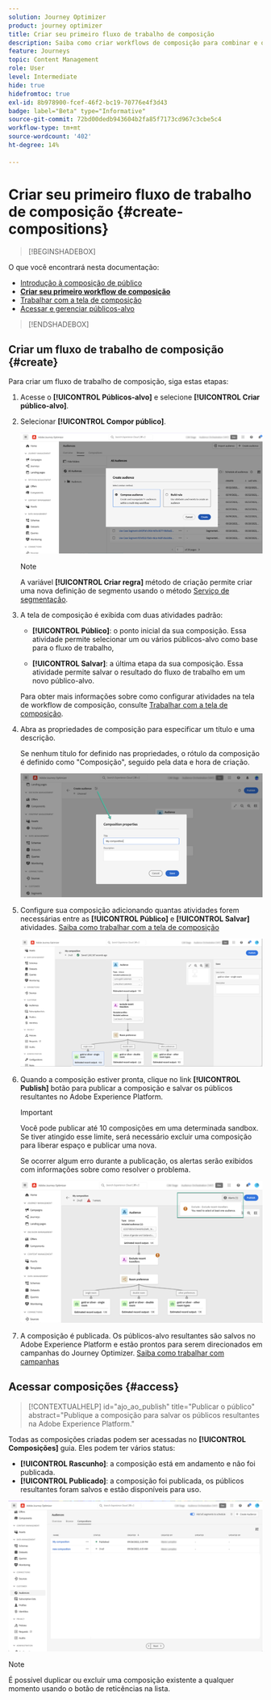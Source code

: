 ```yaml
---
solution: Journey Optimizer
product: journey optimizer
title: Criar seu primeiro fluxo de trabalho de composição
description: Saiba como criar workflows de composição para combinar e organizar públicos existentes.
feature: Journeys
topic: Content Management
role: User
level: Intermediate
hide: true
hidefromtoc: true
exl-id: 8b978900-fcef-46f2-bc19-70776e4f3d43
badge: label="Beta" type="Informative"
source-git-commit: 72bd00dedb943604b2fa85f7173cd967c3cbe5c4
workflow-type: tm+mt
source-wordcount: '402'
ht-degree: 14%

---
```


# Criar seu primeiro fluxo de trabalho de composição {#create-compositions}

>[!BEGINSHADEBOX]

O que você encontrará nesta documentação:

* [Introdução à composição de público](get-started-audience-orchestration.md)
* **[Criar seu primeiro workflow de composição](create-compositions.md)**
* [Trabalhar com a tela de composição](composition-canvas.md)
* [Acessar e gerenciar públicos-alvo](access-audiences.md)

>[!ENDSHADEBOX]

## Criar um fluxo de trabalho de composição {#create}

Para criar um fluxo de trabalho de composição, siga estas etapas:

1. Acesse o **[!UICONTROL Públicos-alvo]** e selecione **[!UICONTROL Criar público-alvo]**.

1. Selecionar **[!UICONTROL Compor público]**.

   ![](assets/audiences-create.png)

   >[!NOTE]
   >
   >A variável **[!UICONTROL Criar regra]** método de criação permite criar uma nova definição de segmento usando o método [Serviço de segmentação](https://experienceleague.adobe.com/docs/experience-platform/segmentation/ui/overview.html).

1. A tela de composição é exibida com duas atividades padrão:

   * **[!UICONTROL Público]**: o ponto inicial da sua composição. Essa atividade permite selecionar um ou vários públicos-alvo como base para o fluxo de trabalho,

   * **[!UICONTROL Salvar]**: a última etapa da sua composição. Essa atividade permite salvar o resultado do fluxo de trabalho em um novo público-alvo.

   Para obter mais informações sobre como configurar atividades na tela de workflow de composição, consulte [Trabalhar com a tela de composição](composition-canvas.md).

1. Abra as propriedades de composição para especificar um título e uma descrição.

   Se nenhum título for definido nas propriedades, o rótulo da composição é definido como &quot;Composição&quot;, seguido pela data e hora de criação.

   ![](assets/audiences-properties.png)

1. Configure sua composição adicionando quantas atividades forem necessárias entre as **[!UICONTROL Público]** e **[!UICONTROL Salvar]** atividades. [Saiba como trabalhar com a tela de composição](composition-canvas.md)

   ![](assets/audiences-publish.png)

1. Quando a composição estiver pronta, clique no link **[!UICONTROL Publish]** botão para publicar a composição e salvar os públicos resultantes no Adobe Experience Platform.

   >[!IMPORTANT]
   >
   >Você pode publicar até 10 composições em uma determinada sandbox. Se tiver atingido esse limite, será necessário excluir uma composição para liberar espaço e publicar uma nova.

   Se ocorrer algum erro durante a publicação, os alertas serão exibidos com informações sobre como resolver o problema.

   ![](assets/audiences-alerts.png)

1. A composição é publicada. Os públicos-alvo resultantes são salvos no Adobe Experience Platform e estão prontos para serem direcionados em campanhas do Journey Optimizer. [Saiba como trabalhar com campanhas](../campaigns/get-started-with-campaigns.md)

## Acessar composições {#access}

>[!CONTEXTUALHELP]
>id="ajo_ao_publish"
>title="Publicar o público"
>abstract="Publique a composição para salvar os públicos resultantes na Adobe Experience Platform."

Todas as composições criadas podem ser acessadas no **[!UICONTROL Composições]** guia. Eles podem ter vários status:

* **[!UICONTROL Rascunho]**: a composição está em andamento e não foi publicada.
* **[!UICONTROL Publicado]**: a composição foi publicada, os públicos resultantes foram salvos e estão disponíveis para uso.

![](assets/audiences-compositions.png)

>[!NOTE]
>
>É possível duplicar ou excluir uma composição existente a qualquer momento usando o botão de reticências na lista.
